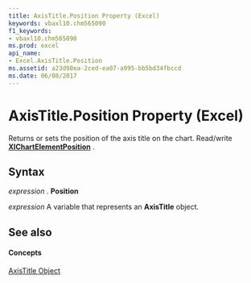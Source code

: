 ```yaml
---
title: AxisTitle.Position Property (Excel)
keywords: vbaxl10.chm565090
f1_keywords:
- vbaxl10.chm565090
ms.prod: excel
api_name:
- Excel.AxisTitle.Position
ms.assetid: a23d98ea-2ced-ea07-a995-bb5bd34fbccd
ms.date: 06/08/2017
---
```



# AxisTitle.Position Property (Excel)

Returns or sets the position of the axis title on the chart. Read/write  **[XlChartElementPosition](Excel.XlChartElementPosition.md)** .


## Syntax

 _expression_ . **Position**

 _expression_ A variable that represents an **AxisTitle** object.


## See also


#### Concepts


[AxisTitle Object](Excel.AxisTitle(objec).md)

